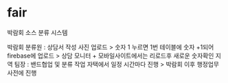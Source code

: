 # fair
박람회 소스 분류 시스템


박람회 분류원 : 상담서 작성 사진 업로드 > 숫자 1 누르면 1번 테이블에 숫자 +1되어 firebase에 업로드 > 상담 모니터 + 모바일사이트에서는 리로드후 새로운 숫자확인 
지역 팀장 : 밴드협업 및 분류 작업 자택에서 일정 시간마다 진행 > 박람회 이후 행정업무 사전에 진행 
